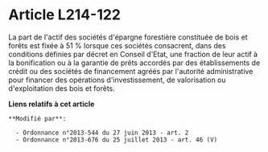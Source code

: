 # Article L214-122

La part de l'actif des sociétés d'épargne forestière constituée de bois et forêts est fixée à 51 % lorsque ces sociétés
consacrent, dans des conditions définies par décret en Conseil d'Etat, une fraction de leur actif à la bonification ou à la
garantie de prêts accordés par des établissements de crédit ou des sociétés de financement agréés par l'autorité
administrative pour financer des opérations d'investissement, de valorisation ou d'exploitation des bois et forêts.

**Liens relatifs à cet article**

	**Modifié par**:

	  - Ordonnance n°2013-544 du 27 juin 2013 - art. 2
	  - Ordonnance n°2013-676 du 25 juillet 2013 - art. 46 (V)
